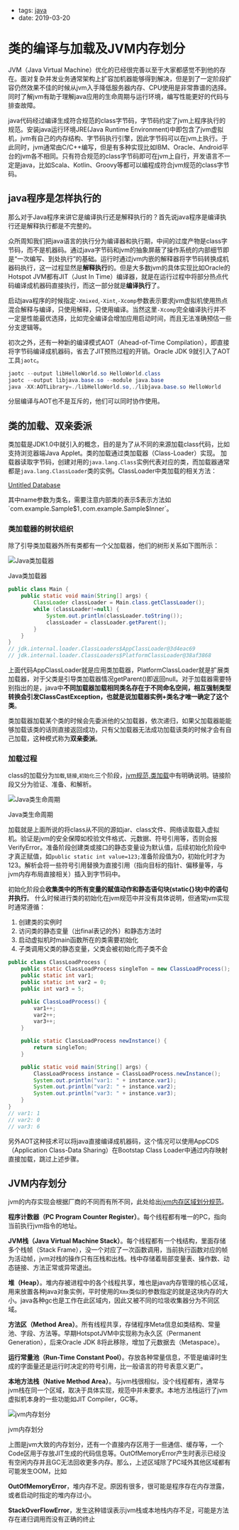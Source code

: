 - tags: [java](/tags.md#java)
- date: 2019-03-20

# 类的编译与加载及JVM内存划分

JVM（Java Virtual Machine）优化的已经很完善以至于大家都感觉不到他的存在。面对复杂并发业务通常架构上扩容加机器能够得到解决，但是到了一定阶段扩容仍然效果不佳的时候从jvm入手降低服务器内存、CPU使用是非常靠谱的选择。同时了解jvm有助于理解java应用的生命周期与运行环境，编写性能更好的代码与排查故障。

java代码经过编译生成符合规范的class字节码，字节码约定了jvm上程序执行的规范。安装java运行环境JRE(Java Runtime Environment)中即包含了jvm虚拟机，jvm有自己的内存结构、字节码执行引擎，因此字节码可以在jvm上执行。于此同时，jvm通常由C/C++编写，但是有多种实现比如IBM、Oracle、Android平台的jvm各不相同。只有符合规范的class字节码即可在jvm上自行，开发语言不一定是java，比如Scala、Kotlin、Groovy等都可以编程成符合jvm规范的class字节码。

## java程序是怎样执行的

那么对于Java程序来讲它是编译执行还是解释执行的？首先说java程序是编译执行还是解释执行都是不完整的。

众所周知我们把java语言的执行分为编译器和执行期，中间的过度产物是class字节码，而不是机器码。通过java字节码和jvm的抽象屏蔽了操作系统的内部细节即是“一次编写、到处执行”的基础。运行时通过jvm内嵌的解释器将字节码转换成机器码执行，这一过程显然是**解释执行**的。但是大多数jvm的具体实现比如Oracle的Hotspot JVM都有JIT（Just In Time）编译器，就是在运行过程中将部分热点代码编译成机器码直接执行，而这一部分就是**编译执行**了。

启动java程序的时候指定`-Xmixed`,`-Xint`,`-Xcomp`参数表示要求jvm虚拟机使用热点混合解释与编译，只使用解释，只使用编译。当然这里`-Xcomp`完全编译执行并不一定是性能最优选择，比如完全编译会增加应用启动时间，而且无法准确预估一些分支逻辑等。

初次之外，还有一种新的编译模式AOT（Ahead-of-Time Compilation），即直接将字节码编译成机器码，省去了JIT预热过程的开销。Oracle JDK 9就引入了AOT工具`jaotc`。

```java
jaotc --output libHelloWorld.so HelloWorld.class
jaotc --output libjava.base.so --module java.base
java -XX:AOTLibrary=./libHelloWorld.so,./libjava.base.so HelloWorld

```

分层编译与AOT也不是互斥的，他们可以同时协作使用。

## 类的加载、双亲委派

类加载是JDK1.0中就引入的概念，目的是为了从不同的来源加载class代码，比如支持浏览器端Java Applet。类的加载通过类加载器（Class-Loader）实现。 加载器读取字节码，创建对用的`java.lang.Class`实例代表对应的类，而加载器通常都是`java.lang.ClassLoader`类的实例。ClassLoader中类加载的相关方法：

[Untitled Database](2019%2003%2020%20%E7%B1%BB%E7%9A%84%E7%BC%96%E8%AF%91%E4%B8%8E%E5%8A%A0%E8%BD%BD%E5%8F%8AJVM%E5%86%85%E5%AD%98%E5%88%92%E5%88%86%20%5Bjava%5D%20ce8d94b9bc7e4085821eaff6c3c39a78/Untitled%20Database%20be005127e5944dd7ae43cfcdf32edea8.csv)

其中name参数为类名，需要注意内部类的表示$表示方法如`com.example.Sample$1`,`com.example.Sample$Inner`。

### 类加载器的树状组织

除了引导类加载器外所有类都有一个父加载器，他们的树形关系如下图所示：

![Java类加载器](/images/2019-03-20-1.png)

Java类加载器

```java
public class Main {
    public static void main(String[] args) {
        ClassLoader classLoader = Main.class.getClassLoader();
        while (classLoader!=null) {
            System.out.println(classLoader.toString());
            classLoader = classLoader.getParent();
        }
    }
}
// jdk.internal.loader.ClassLoaders$AppClassLoader@3d4eac69
// jdk.internal.loader.ClassLoaders$PlatformClassLoader@38af3868

```

上面代码AppClassLoader就是应用类加载器，PlatformClassLoader就是扩展类加载器，对于父类是引导类加载器情况getParent()即返回null。对于加载器需要特别指出的是，java中**不同加载器加载相同类名存在于不同命名空间，相互强制类型转换会引发ClassCastException，也就是说加载器实例+类名才唯一确定了这个类**。

类加载器加载某个类的时候会先委派他的父加载器，依次递归，如果父加载器能能够加载该类的话则直接返回成功，只有父加载器无法成功加载该类的时候才会有自己加载，这种模式称为**双亲委派**。

### 加载过程

class的加载分为`加载`,`链接`,`初始化`三个阶段，[jvm规范,类加载](https://docs.oracle.com/javase/specs/jvms/se8/html/jvms-5.html)中有明确说明。链接阶段又分为验证、准备、和解析。

![Java类生命周期](/images/2019-03-20-2.png)

Java类生命周期

加载就是上面所说的将class从不同的源如jar、class文件、网络读取载入虚拟机。验证是jvm的安全保障如校验文件格式、元数据、符号引用等，否则会报VerifyError。准备阶段创建类或接口的静态变量设为默认值，后续初始化阶段中才真正赋值，如`public static int value=123;`准备阶段值为0，初始化时才为123。解析会将一些符号引用替换为直接引用（指向目标的指针、偏移量等，与jvm内存布局直接相关）插入到字节码中。

初始化阶段会**收集类中的所有变量的赋值动作和静态语句块(static{}块)中的语句并执行**。 什么时候进行类的初始化在jvm规范中并没有具体说明，但通常jvm实现时通常遵循：

1. 创建类的实例时
2. 访问类的静态变量（出final表记的外）和静态方法时
3. 启动虚拟机时main函数所在的类需要初始化
4. 子类调用父类的静态变量，父类会被初始化而子类不会

```java
public class ClassLoadProcess {
    public static ClassLoadProcess singleTon = new ClassLoadProcess();
    public static int var1;
    public static int var2 = 0;
    public int var3 = 5;

    public ClassLoadProcess() {
        var1++;
        var2++;
        var3++;
    }

    public static ClassLoadProcess newInstance() {
        return singleTon;
    }

    public static void main(String[] args) {
        ClassLoadProcess instance = ClassLoadProcess.newInstance();
        System.out.println("var1: " + instance.var1);
        System.out.println("var2: " + instance.var2);
        System.out.println("var3: " + instance.var3);
    }
}
// var1: 1
// var2: 0
// var3: 6

```

另外AOT这种技术可以将java直接编译成机器码，这个情况可以使用AppCDS（Application Class-Data Sharing）在Bootstap Class Loader中通过内存映射直接加载，跳过上述步骤。

## JVM内存划分

jvm的内存实现会根据厂商的不同而有所不同，此处给出[jvm内存区域划分规范](https://docs.oracle.com/javase/specs/jvms/se9/html/jvms-2.html#jvms-2.5)。

**程序计数器（PC Program Counter Register）**。每个线程都有唯一的PC，指向当前执行jvm指令的地址。

**JVM栈（Java Virtual Machine Stack）**。每个线程都有一个栈结构，里面存储多个栈帧（Stack Frame），没一个对应了一次函数调用，当前执行函数对应的帧为活动帧，jvm对栈的操作只有压栈和出栈。栈中存储着局部变量表、操作数、动态链接、方法正常或异常退出。

**堆（Heap）**。堆内存被进程中的各个线程共享，堆也是java内存管理的核心区域，用来放置各种java对象实例，平时使用的`Xmx`类似的参数指定的就是这块内存的大小。java各种gc也是工作在此区域内，因此又被不同的垃圾收集器分为不同区域。

**方法区（Method Area）**。所有线程共享，存储程序Meta信息如类结构、常量池、字段、方法等。早期HotspotJVM中实现称为永久区（Permanent Generation），后来Oracle JDK 8将此移除，增加了元数据去（Metaspace）。

**运行常量池（Run-Time Constant Pool）**。存放各种常量信息，不管是编译时生成的字面量还是运行时决定的符号引用，比一般语言的符号表意义更广。

**本地方法栈（Native Method Area）**。与jvm栈很相似，没个线程都有，通常与jvm栈在同一个区域，取决于具体实现，规范中并未要求。本地方法栈运行了jvm虚拟机本身的一些功能如JIT Compiler，GC等。

![jvm内存划分](/images/2019-03-20-3.png)

jvm内存划分

上图是jvm大致的内存划分，还有一个直接内存区用于一些通信、缓存等，一个Code区用于存放JIT生成的代码信息等。OutOfMemoryError产生时表示已经没有空闲内存并且GC无法回收更多内存。那么，上述区域除了PC域外其他区域都有可能发生OOM，比如

**OutOfMemoryError**，堆内存不足。原因有很多，很可能是程序存在内存泄露，或者启动时指定的堆内存过小。

**StackOverFlowError**，发生这种错误表示jvm栈或本地栈内存不足，可能是方法存在递归调用而没有正确的终止